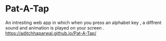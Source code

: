 # Pat-A-Tap
An intresting web app in which when you press an alphabet key , a diffrent sound and animation is played on your screen .
https://aditchhaparwal.github.io/Pat-A-Tap/

